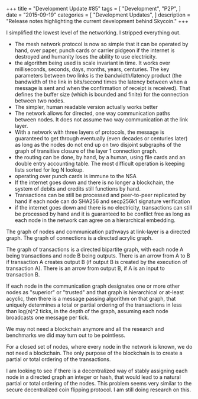 +++
title = "Development Update #85"
tags = [
    "Development",
    "P2P",
]
date = "2015-09-19"
categories = [
    "Development Updates",
]
description = "Release notes highlighting the current development behind Skycoin."
+++

I simplified the lowest level of the networking. I stripped everything out.
- The mesh network protocol is now so simple that it can be operated by hand, over paper, punch cards or carrier pidgeon if the internet is destroyed and humanity loses the ability to use electricity.
- the algorithm being used is scale invariant in time. It works over milliseconds, seconds, days, months, years, centuries. The key parameters between two links is the bandwidth/latency product (the bandwidth of the link in bits/second times the latency between when a message is sent and when the confirmation of receipt is received). That defines the buffer size (which is bounded and finite) for the connection between two nodes.
- The simpler, human readable version actually works better
- The network allows for directed, one way communication paths between nodes. It does not assume two way communication at the link layer.
- With a network with three layers of protocols, the message is guaranteed to get through eventually (even decades or centuries later) as long as the nodes do not end up on two disjoint subgraphs of the graph of transitive closure of the layer 1 connection graph.
- the routing can be done, by hand, by a human, using file cards and an double entry accounting table. The most difficult operation is keeping lists sorted for log N lookup.
- operating over punch cards is immune to the NSA
- If the internet goes down and there is no longer a blockchain, the system of debits and credits still functions by hand.
- Transactions can be still be processed and peer-to-peer replicated by hand if each node can do SHA256 and secp256k1 signature verification
- if the internet goes down and there is no electricity, transactions can still be processed by hand and it is guaranteed to be conflict free as long as each node in the network can agree on a hierarchical embedding.

The graph of nodes and communication pathways at link-layer is a directed graph. The graph of connections is a directed acrylic graph.

The graph of transactions is a directed bipartite graph, with each node A being transactions and node B being outputs. There is an arrow from A to B if transaction A creates output B (if output B is created by the execution of transaction A). There is an arrow from output B, if A is an input to transaction B.

If each node in the communication graph designates one or more other nodes as "superior" or "trusted" and that graph is hierarchical or at-least acyclic, then  there is a message passing algorithm on that graph, that uniquely determines a total or partial ordering of the transactions in less than log(n)^2 ticks,  in the depth of the graph, assuming each node broadcasts one message per tick.

We may not need a blockchain anymore and all the research and benchmarks we did may turn out to be pointless.

For a closed set of nodes, where every node in the network is known, we do not need a blockchain. The only purpose of the blockchain is to create a partial or total ordering of the transactions.

I am looking to see if there is a decentralized way of stably assigning each node in a directed graph an integer or hash, that would lead to a natural partial or total ordering of the nodes. This problem seems very similar to the secure decentralized coin flipping protocol. I am still doing research on this.
